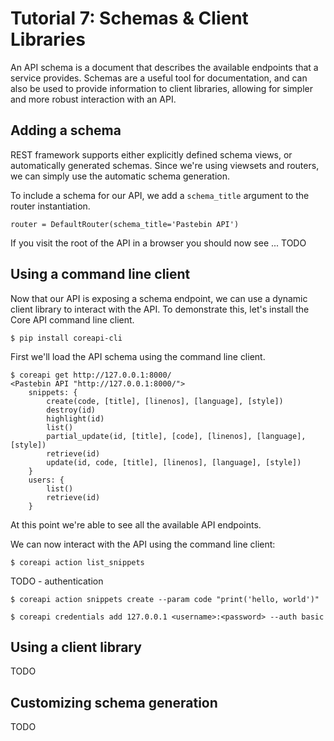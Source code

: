 # Tutorial 7: Schemas & Client Libraries

An API schema is a document that describes the available endpoints that
a service provides. Schemas are a useful tool for documentation, and can also
be used to provide information to client libraries, allowing for simpler and
more robust interaction with an API.

## Adding a schema

REST framework supports either explicitly defined schema views, or
automatically generated schemas. Since we're using viewsets and routers,
we can simply use the automatic schema generation.

To include a schema for our API, we add a `schema_title` argument to the
router instantiation.

    router = DefaultRouter(schema_title='Pastebin API')

If you visit the root of the API in a browser you should now see ... TODO

## Using a command line client

Now that our API is exposing a schema endpoint, we can use a dynamic client
library to interact with the API. To demonstrate this, let's install the
Core API command line client.

    $ pip install coreapi-cli

First we'll load the API schema using the command line client.

    $ coreapi get http://127.0.0.1:8000/
    <Pastebin API "http://127.0.0.1:8000/">
        snippets: {
            create(code, [title], [linenos], [language], [style])
            destroy(id)
            highlight(id)
            list()
            partial_update(id, [title], [code], [linenos], [language], [style])
            retrieve(id)
            update(id, code, [title], [linenos], [language], [style])
        }
        users: {
            list()
            retrieve(id)
        }

At this point we're able to see all the available API endpoints.

We can now interact with the API using the command line client:

    $ coreapi action list_snippets

TODO - authentication

    $ coreapi action snippets create --param code "print('hello, world')"

    $ coreapi credentials add 127.0.0.1 <username>:<password> --auth basic

## Using a client library

TODO

## Customizing schema generation

TODO
